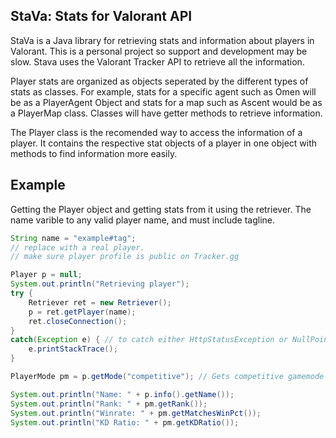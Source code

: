 ## StaVa: Stats for Valorant API


StaVa is a Java library for retrieving stats and information about players in Valorant. This is a personal project so support and development may be slow. Stava uses the Valorant Tracker API to retrieve all the information. 

Player stats are organized as objects seperated by the different types of stats as classes. For example, stats for a specific agent such as Omen will be as a PlayerAgent Object and stats for a map such as Ascent would be as a PlayerMap class. Classes will have getter methods to retrieve information. 

The Player class is the recomended way to access the information of a player. It contains the respective stat objects of a player in one object with methods to find information more easily. 


##  Example

Getting the Player object and getting stats from it using the retriever. The name varible to any valid player name, and must include tagline. 

```java
String name = "example#tag";
// replace with a real player. 
// make sure player profile is public on Tracker.gg

Player p = null;
System.out.println("Retrieving player");
try {
    Retriever ret = new Retriever();
    p = ret.getPlayer(name);
    ret.closeConnection();
}
catch(Exception e) { // to catch either HttpStatusException or NullPointerException
    e.printStackTrace();
}

PlayerMode pm = p.getMode("competitive"); // Gets competitive gamemode stats

System.out.println("Name: " + p.info().getName());
System.out.println("Rank: " + pm.getRank());
System.out.println("Winrate: " + pm.getMatchesWinPct());
System.out.println("KD Ratio: " + pm.getKDRatio());
```
